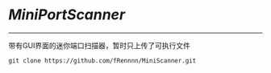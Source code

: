 # *MiniPortScanner*

--------------------------
带有GUI界面的迷你端口扫描器，暂时只上传了可执行文件
```
git clone https://github.com/fRennnn/MiniScanner.git
